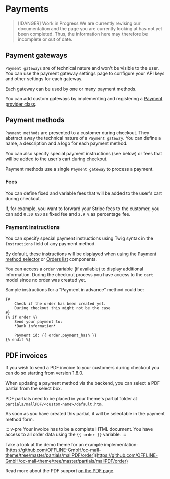 # Payments

> [!DANGER] Work in Progress
> We are currently revising our documentation and the page you are currently looking at has not yet 
> been completed. Thus, the information here may therefore be incomplete or out of date.

## Payment gateways

`Payment gateways` are of technical nature and won't be visible to the user. You can
use the payment gateway settings page to configure your API keys and other settings for
each gateway.

Each gateway can be used by one or many payment methods.

You can add custom gateways by implementing and registering a
[Payment provider class](./../development/payment-providers.md).

 
## Payment methods 

`Payment methods` are presented to a customer during checkout. They abstract 
away the technical nature of a `Payment gateway`. You can define a 
name, a description and a logo for each payment method.

You can also specify special payment instructions (see below) or fees 
that will be added to the user's cart during checkout.
   
Payment methods use a single `Payment gateway` to process a payment.

### Fees    

You can define fixed and variable fees that will be added to the user's cart
during checkout.

If, for example, you want to forward your Stripe fees to the customer, you can
add `0.30 USD` as fixed fee and `2.9 %` as percentage fee.  

### Payment instructions

You can specify special payment instructions using Twig syntax in the `Instructions` field of 
any payment method.

By default, these instructions will be displayed when using the
[Payment method selector](../components/payment-method-selector.md) or 
[Orders list](../components/orders-list.md) components.

You can access a `order` variable (if available) to display additional information. During the checkout
process you have access to the `cart` model since no order was created yet.

Sample instructions for a "Payment in advance" method could be:

```twig
{# 
    Check if the order has been created yet.
    During checkout this might not be the case
#}
{% if order %}
    Send your payment to:
    *Bank information*
    
    Payment id: {{ order.payment_hash }}
{% endif %}
```

## PDF invoices

If you wish to send a PDF invoice to your customers during checkout you can 
do so starting from version 1.8.0. 

When updating a payment method via the backend, you can select a PDF partial 
from the select box.

PDF partials need to be placed in your theme's partial folder at
`partials/mallPDF/<custom-name>/default.htm`.

As soon as you have created this partial, it will be selectable in the payment
method form.

::: v-pre
Your invoice has to be a complete HTML document. You have access to all order
data using the `{{ order }}` variable.
:::

Take a look at the demo theme for an example implementation:
[https://github.com/OFFLINE-GmbH/oc-mall-theme/tree/master/partials/mallPDF/order](https://github.com/OFFLINE-GmbH/oc-mall-theme/tree/master/partials/mallPDF/order)

Read more about the PDF support [on the PDF page](../development/pdf.md).